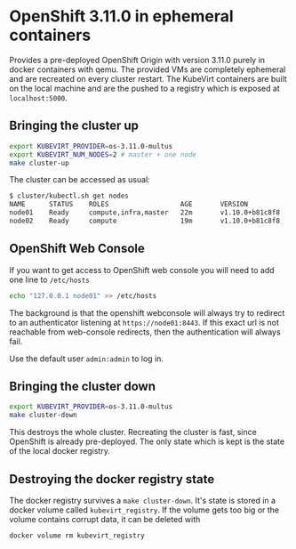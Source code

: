 # OpenShift 3.11.0 in ephemeral containers

Provides a pre-deployed OpenShift Origin with version 3.11.0 purely in docker
containers with qemu. The provided VMs are completely ephemeral and are
recreated on every cluster restart. The KubeVirt containers are built on the
local machine and are the pushed to a registry which is exposed at
`localhost:5000`.

## Bringing the cluster up

```bash
export KUBEVIRT_PROVIDER=os-3.11.0-multus
export KUBEVIRT_NUM_NODES=2 # master + one node
make cluster-up
```

The cluster can be accessed as usual:

```bash
$ cluster/kubectl.sh get nodes
NAME      STATUS    ROLES                  AGE       VERSION
node01    Ready     compute,infra,master   22m       v1.10.0+b81c8f8
node02    Ready     compute                19m       v1.10.0+b81c8f8
```

## OpenShift Web Console

If you want to get access to OpenShift web console you will need to add one line to `/etc/hosts`
```bash
echo "127.0.0.1 node01" >> /etc/hosts
```

The background is that the openshift webconsole will always try to redirect to
an authenticator listening at `https://node01:8443`. If this exact url is not
reachable from web-console redirects, then the authentication will always fail.

Use the default user `admin:admin` to log in.

## Bringing the cluster down

```bash
export KUBEVIRT_PROVIDER=os-3.11.0-multus
make cluster-down
```

This destroys the whole cluster. Recreating the cluster is fast, since OpenShift
is already pre-deployed. The only state which is kept is the state of the local
docker registry.

## Destroying the docker registry state

The docker registry survives a `make cluster-down`. It's state is stored in a
docker volume called `kubevirt_registry`. If the volume gets too big or the
volume contains corrupt data, it can be deleted with

```bash
docker volume rm kubevirt_registry
```
